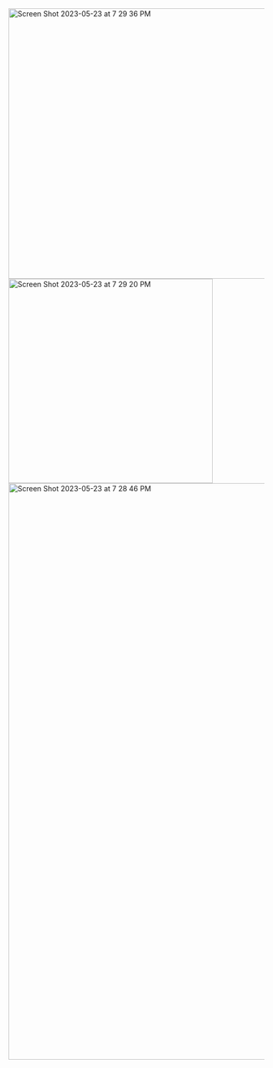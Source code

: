 <img width="532" alt="Screen Shot 2023-05-23 at 7 29 36 PM" src="https://github.com/ram1050/Linux-users-groups-task/assets/74604230/eca52b02-ac93-4351-90f6-4738b2cfd7aa">
<img width="402" alt="Screen Shot 2023-05-23 at 7 29 20 PM" src="https://github.com/ram1050/Linux-users-groups-task/assets/74604230/6f9f823b-d1b5-472e-9865-3913b3c0c815">
<img width="1134" alt="Screen Shot 2023-05-23 at 7 28 46 PM" src="https://github.com/ram1050/Linux-users-groups-task/assets/74604230/3654db6c-a62c-4690-974a-004858c0c94f">
